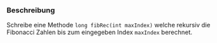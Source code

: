 ### Beschreibung

Schreibe eine Methode `long fibRec(int maxIndex)` welche rekursiv die Fibonacci Zahlen bis zum eingegeben Index `maxIndex` berechnet.